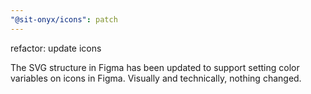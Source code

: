 ```yaml
---
"@sit-onyx/icons": patch
---
```


refactor: update icons

The SVG structure in Figma has been updated to support setting color variables on icons in Figma.
Visually and technically, nothing changed.
